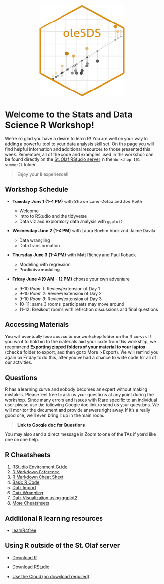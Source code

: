 <p align="center">
  <img width="280" height="300" src="sdshex.png">
</p>

# Welcome to the Stats and Data Science R Workshop!

We're so glad you have a desire to learn R! You are well on your way to adding a powerful tool to your data analysis skill set. On this page you will find helpful information and additional resources to those presented this week. Remember, all of the code and examples used in the workshop can be found directly on the [St. Olaf RStudio server](https://r.stolaf.edu/) in the `Workshop 101 summer21` folder.

> Enjoy your R experience!!

## Workshop Schedule

- **Tuesday June 1 (1-4 PM)** with Sharon Lane-Getaz and Joe Roith
    - Welcome
    - Intro to RStudio and the tidyverse
    - Data viz and exploratory data analysis with `ggplot2`

- **Wednesday June 2 (1-4 PM)** with Laura Boehm Vock and Jaime Davila
    - Data wrangling
    - Data transformation

- **Thursday June 3 (1-4 PM)** with Matt Richey and Paul Roback
    - Modeling with regression
    - Predictive modeling

- **Friday June 4 (9 AM - 12 PM)** choose your own adventure
    - 9-10 *Room 1*: Review/extension of Day 1
    - 9-10 *Room 2*: Review/extension of Day 2
    - 9-10 *Room 3*: Review/extension of Day 3
    - 10-11: same 3 rooms, participants may move around
    - 11-12: Breakout rooms with reflection discussions and final questions

## Accessing Materials

You will eventually lose access to our workshop folder on the R server.  If you want to hold on to the materials and your code from this workshop, we recommend **Exporting zipped folders of your material to your laptop** (check a folder to export, and then go to More > Export). We will remind you again on Friday to do this, after you’ve had a chance to write code for all of our activities.

## Questions

R has a learning curve and nobody becomes an expert without making mistakes. Please feel free to ask us your questions at any point during the workshop. Since many errors and issues with R are specific to an individual user please use the following Google doc link to send us your questions. We will monitor the document and provide answers right away. If it’s a really good one, we’ll even bring it up in the main room.

> [**Link to Google doc for Questions**](https://docs.google.com/document/d/1Mbq-ehvx_DpYUIYlBFUxSLbUxS9s3Di6yYxXVGHy_nM/edit?usp=sharing)

You may also send a direct message in Zoom to one of the TAs if you’d like one on one help.


## R Cheatsheets


1. [RStudio Environment Guide](https://github.com/rstudio/cheatsheets/raw/master/rstudio-ide.pdf)
2. [R Markdown Reference](https://www.rstudio.com/wp-content/uploads/2015/03/rmarkdown-reference.pdf)
3. [R Markdown Cheat Sheet](https://github.com/rstudio/cheatsheets/raw/master/rmarkdown-2.0.pdf)
4. [Basic R Code](http://github.com/rstudio/cheatsheets/raw/master/base-r.pdf)
5. [Data Import](https://github.com/rstudio/cheatsheets/raw/master/data-import.pdf)
6. [Data Wrangling](https://github.com/rstudio/cheatsheets/raw/master/data-transformation.pdf)
7. [Data Visualization using ggplot2](https://github.com/rstudio/cheatsheets/raw/master/data-visualization-2.1.pdf)
8. [More Cheatsheets](https://www.rstudio.com/resources/cheatsheets/)

## Additional R learning resources

- [learnR4free](https://www.learnr4free.com/advanced.html)

## Using R outside of the St. Olaf server

- [Download R](https://www.r-project.org/)

- [Download RStudio](https://www.rstudio.com/)

- [Use the Cloud (no download required)](https://rstudio.cloud/)
